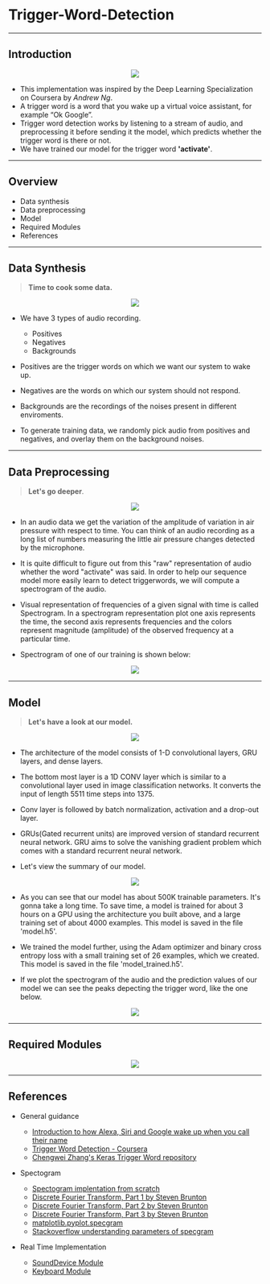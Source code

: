 # Trigger-Word-Detection
---

## Introduction

<p align='center'>
  <img src='./images/ai_assistant.jpg'/>
</p>

- This implementation was inspired by the Deep Learning Specialization on Coursera by _Andrew Ng_.
- A trigger word is a word that you wake up a virtual voice assistant, for example “Ok Google”. 
- Trigger word detection works by listening to a stream of audio, and preprocessing it before sending it the model, which predicts whether the trigger word is there or not.
- We have trained our model for the trigger word **'activate'**.
---

## Overview

- Data synthesis
- Data preprocessing
- Model
- Required Modules
- References

---

## Data Synthesis

> **Time to cook some data.**
<p align='center'>
  <img src='./images/data_chef.jpg'/>
</p>

- We have 3 types of audio recording.
  - Positives
  - Negatives
  - Backgrounds

- Positives are the trigger words on which we want our system to wake up.
- Negatives are the words on which our system should not respond.
- Backgrounds are the recordings of the noises present in different enviroments.
- To generate training data, we randomly pick audio from positives and negatives, and overlay them on the background noises.
---
## Data Preprocessing

> **Let's go deeper**.
<p align='center'>
  <img src='./images/data_preprocessing.jpeg'/>
</p>

- In an audio data we get the variation of the amplitude of variation in air pressure with respect to time. You can think of an audio recording as a long list of numbers measuring the little air pressure changes detected by the microphone.

- It is quite difficult to figure out from this "raw" representation of audio whether the word "activate" was said. In order to help our sequence model more easily learn to detect triggerwords, we will compute a spectrogram of the audio.

- Visual representation of frequencies of a given signal with time is called Spectrogram. In a spectrogram representation plot one axis represents the time, the second axis represents frequencies and the colors represent magnitude (amplitude) of the observed frequency at a particular time.

- Spectrogram of one of our training is shown below:

<p align='center'>
  <img src='./images/spectrogram.png'/>
</p>

---

## Model

> **Let's have a look at our model.**
<p align='center'>
  <img src='./images/model.png'/>
</p>

- The architecture of the model consists of 1-D convolutional layers, GRU layers, and dense layers.

- The bottom most layer is a 1D CONV layer which is similar to a convolutional layer used in image classification networks. It converts the input of length 5511 time steps into 1375.

- Conv layer is followed by batch normalization, activation and a drop-out layer.

- GRUs(Gated recurrent units) are improved version of standard recurrent neural network. GRU aims to solve the vanishing gradient problem which comes with a standard recurrent neural network.

- Let's view the summary of our model.
<p align='center'>
  <img src='./images/model2.JPG'/>
</p>

- As you can see that our model has about 500K trainable parameters. It's gonna take a long time. To save time, a model is trained for about 3 hours on a GPU using the architecture you built above, and a large training set of about 4000 examples. This model is saved in the file 'model.h5'.

- We trained the model further, using the Adam optimizer and binary cross entropy loss with a small training set of 26 examples, which we created. This model is saved in the file 'model_trained.h5'.

- If we plot the spectrogram of the audio and the prediction values of our model we can see the peaks depecting the trigger word, like the one below.

<p align='center'>
  <img src='./images/output.png'>
</p>
  
---

## Required Modules

<p align='center'>
  <img src='./images/modules.JPG'>
</p>

---

## References

- General guidance
  - [Introduction to how Alexa, Siri and Google wake up when you call their name](https://medium.com/x8-the-ai-community/ok-google-tell-me-how-trigger-word-detection-works-f6f877e2cd8b)
  - [Trigger Word Detection - Coursera](https://www.coursera.org/learn/nlp-sequence-models/lecture/Li4ts/trigger-word-detection)
  - [Chengwei Zhang's Keras Trigger Word repository](https://github.com/Tony607/Keras-Trigger-Word)

- Spectogram
  - [Spectogram implentation from scratch](https://fairyonice.github.io/implement-the-spectrogram-from-scratch-in-python.html)
  - [Discrete Fourier Transform, Part 1 by Steven Brunton](https://youtu.be/bhxDXab0ffg)
  - [Discrete Fourier Transform, Part 2 by Steven Brunton](https://youtu.be/PsEsMIPYJBg)
  - [Discrete Fourier Transform, Part 3 by Steven Brunton](https://youtu.be/Ktkm5KCryPw)
  - [matplotlib.pyplot.specgram](https://matplotlib.org/api/_as_gen/matplotlib.pyplot.specgram.html)
  - [Stackoverflow understanding parameters of specgram](https://stackoverflow.com/questions/29321696/what-is-a-spectrogram-and-how-do-i-set-its-parameters)

- Real Time Implementation
  - [SoundDevice Module](https://python-sounddevice.readthedocs.io/en/0.3.15/usage.html#playback)
  - [Keyboard Module](https://pypi.org/project/keyboard/)
